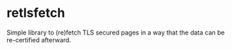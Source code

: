 # retlsfetch

Simple library to (re)fetch TLS secured pages in a way that the data can be re-certified afterward.


